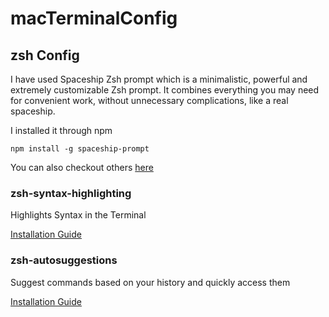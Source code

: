 # macTerminalConfig
## zsh Config
I have used  Spaceship Zsh prompt which is a minimalistic, powerful and extremely customizable Zsh prompt. It combines everything you may need for convenient work, without unnecessary complications, like a real spaceship.

I installed it through npm
```
npm install -g spaceship-prompt
```
You can also checkout others [here](https://github.com/denysdovhan/spaceship-prompt) 

### zsh-syntax-highlighting

Highlights Syntax in the Terminal

[Installation Guide](https://github.com/zsh-users/zsh-syntax-highlighting/blob/master/INSTALL.md#oh-my-zsh)


### zsh-autosuggestions
Suggest commands based on your history and quickly access them

[Installation Guide](https://github.com/zsh-users/zsh-autosuggestions/blob/master/INSTALL.md#oh-my-zsh)
